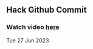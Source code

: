 
 ## Hack Github Commit 
 ### Watch video <a href="https://www.youtube.com">here</a> 
 Tue 27 Jun 2023 
